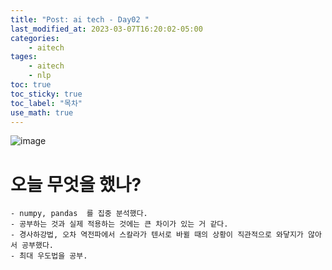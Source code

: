 ```yaml
---
title: "Post: ai tech - Day02 "
last_modified_at: 2023-03-07T16:20:02-05:00
categories:
    - aitech
tages:
    - aitech
    - nlp
toc: true
toc_sticky: true
toc_label: "목차"
use_math: true
---
```



![image](../../../image/aitech.png)

# 오늘 무엇을 했나?
    - numpy, pandas  를 집중 분석했다.
    - 공부하는 것과 실제 적용하는 것에는 큰 차이가 있는 거 같다.
    - 경사하강법, 오차 역전파에서 스칼라가 텐서로 바뀔 때의 상황이 직관적으로 와닿지가 않아서 공부했다.
    - 최대 우도법을 공부.